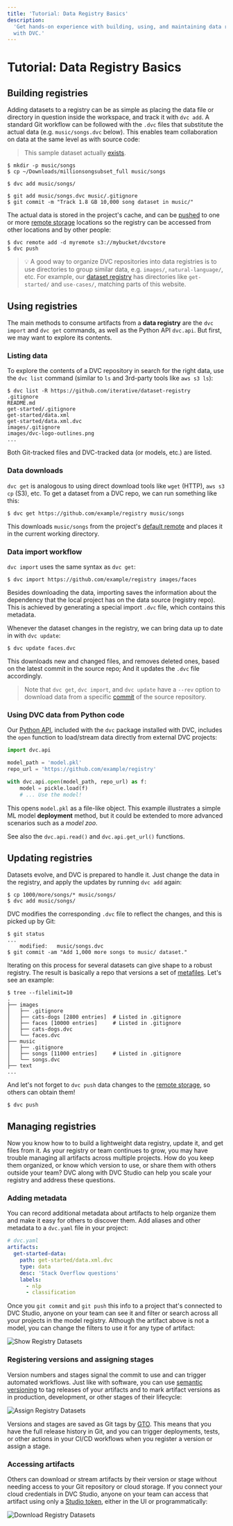 ```yaml
---
title: 'Tutorial: Data Registry Basics'
description:
  'Get hands-on experience with building, using, and maintaining data registries
  with DVC.'
---
```


# Tutorial: Data Registry Basics

## Building registries

Adding datasets to a registry can be as simple as placing the data file or
directory in question inside the <abbr>workspace</abbr>, and track it with
`dvc add`. A standard Git workflow can be followed with the `.dvc` files that
substitute the actual data (e.g. `music/songs.dvc` below). This enables team
collaboration on data at the same level as with source code:

> This sample dataset actually
> [exists](http://millionsongdataset.com/pages/getting-dataset/#subset).

```cli
$ mkdir -p music/songs
$ cp ~/Downloads/millionsongsubset_full music/songs

$ dvc add music/songs/

$ git add music/songs.dvc music/.gitignore
$ git commit -m "Track 1.8 GB 10,000 song dataset in music/"
```

The actual data is stored in the project's <abbr>cache</abbr>, and can be
[pushed](/doc/command-reference/push) to one or more [remote storage] locations
so the registry can be accessed from other locations and by other people:

```cli
$ dvc remote add -d myremote s3://mybucket/dvcstore
$ dvc push
```

> 💡 A good way to organize <abbr>DVC repositories</abbr> into data registries
> is to use directories to group similar data, e.g. `images/`,
> `natural-language/`, etc. For example, our
> [dataset registry](https://github.com/iterative/dataset-registry) has
> directories like `get-started/` and `use-cases/`, matching parts of this
> website.

## Using registries

The main methods to consume <abbr>artifacts</abbr> from a **data registry** are
the `dvc import` and `dvc get` commands, as well as the Python API `dvc.api`.
But first, we may want to explore its contents.

### Listing data

To explore the contents of a DVC repository in search for the right data, use
the `dvc list` command (similar to `ls` and 3rd-party tools like `aws s3 ls`):

```cli
$ dvc list -R https://github.com/iterative/dataset-registry
.gitignore
README.md
get-started/.gitignore
get-started/data.xml
get-started/data.xml.dvc
images/.gitignore
images/dvc-logo-outlines.png
...
```

Both Git-tracked files and DVC-tracked data (or models, etc.) are listed.

### Data downloads

`dvc get` is analogous to using direct download tools like `wget` (HTTP),
`aws s3 cp` (S3), etc. To get a dataset from a DVC repo, we can run something
like this:

```cli
$ dvc get https://github.com/example/registry music/songs
```

This downloads `music/songs` from the <abbr>project</abbr>'s
[default remote](/doc/command-reference/remote/default) and places it in the
current working directory.

### Data import workflow

`dvc import` uses the same syntax as `dvc get`:

```cli
$ dvc import https://github.com/example/registry images/faces
```

Besides downloading the data, importing saves the information about the
dependency that the local project has on the data source (registry repo). This
is achieved by generating a special import `.dvc` file, which contains this
metadata.

Whenever the dataset changes in the registry, we can bring data up to date in
with `dvc update`:

```cli
$ dvc update faces.dvc
```

This downloads new and changed files, and removes deleted ones, based on the
latest commit in the source repo; And it updates the `.dvc` file accordingly.

> Note that `dvc get`, `dvc import`, and `dvc update` have a `--rev` option to
> download data from a specific [commit](https://git-scm.com/docs/revisions) of
> the source <abbr>repository</abbr>.

### Using DVC data from Python code

Our [Python API](/doc/api-reference), included with the `dvc` package installed
with DVC, includes the `open` function to load/stream data directly from
external <abbr>DVC projects</abbr>:

```python
import dvc.api

model_path = 'model.pkl'
repo_url = 'https://github.com/example/registry'

with dvc.api.open(model_path, repo_url) as f:
    model = pickle.load(f)
    # ... Use the model!
```

This opens `model.pkl` as a file-like object. This example illustrates a simple
ML model **deployment** method, but it could be extended to more advanced
scenarios such as a _model zoo_.

See also the `dvc.api.read()` and `dvc.api.get_url()` functions.

## Updating registries

Datasets evolve, and DVC is prepared to handle it. Just change the data in the
registry, and apply the updates by running `dvc add` again:

```cli
$ cp 1000/more/songs/* music/songs/
$ dvc add music/songs/
```

DVC modifies the corresponding `.dvc` file to reflect the changes, and this is
picked up by Git:

```cli
$ git status
...
	modified:   music/songs.dvc
$ git commit -am "Add 1,000 more songs to music/ dataset."
```

Iterating on this process for several datasets can give shape to a robust
registry. The result is basically a repo that versions a set of
[metafiles](/doc/user-guide/project-structure). Let's see an example:

```cli
$ tree --filelimit=10
.
├── images
│   ├── .gitignore
│   ├── cats-dogs [2800 entries]  # Listed in .gitignore
│   ├── faces [10000 entries]     # Listed in .gitignore
│   ├── cats-dogs.dvc
│   └── faces.dvc
├── music
│   ├── .gitignore
│   ├── songs [11000 entries]     # Listed in .gitignore
│   └── songs.dvc
├── text
...
```

And let's not forget to `dvc push` data changes to the [remote storage], so
others can obtain them!

```cli
$ dvc push
```

## Managing registries

Now you know how to to build a lightweight data registry, update it, and get
files from it. As your registry or team continues to grow, you may have trouble
managing all artifacts across multiple projects. How do you keep them organized,
or know which version to use, or share them with others outside your team? DVC
along with DVC Studio can help you scale your registry and address these
questions.

### Adding metadata

You can record additional metadata about <abbr>artifacts</abbr> to help organize
them and make it easy for others to discover them. Add aliases and other
metadata to a `dvc.yaml` file in your project:

```yaml
# dvc.yaml
artifacts:
  get-started-data:
    path: get-started/data.xml.dvc
    type: data
    desc: 'Stack Overflow questions'
    labels:
      - nlp
      - classification
```

Once you `git commit` and `git push` this info to a project that's connected to
DVC Studio, anyone on your team can see it and filter or search across all your
projects in the <abbr>model registry</abbr>. Although the artifact above is not
a model, you can change the filters to use it for any type of artifact:

![Show Registry Datasets](https://static.iterative.ai/img/registry-show-datasets.gif)

### Registering versions and assigning stages

Version numbers and stages signal the commit to use and can trigger automated
workflows. Just like with software, you can use [semantic versioning] to tag
releases of your artifacts and to mark artifact versions as in production,
development, or other stages of their lifecycle:

![Assign Registry Datasets](https://static.iterative.ai/img/registry-assign-datasets.gif)

Versions and stages are saved as Git tags by [GTO]. This means that you have the
full release history in Git, and you can trigger deployments, tests, or other
actions in your CI/CD workflows when you register a version or assign a stage.

### Accessing artifacts

Others can download or stream artifacts by their version or stage without
needing access to your Git repository or cloud storage. If you connect your
cloud credentials in DVC Studio, anyone on your team can access that artifact
using only a [Studio token], either in the UI or programmatically:

![Download Registry Datasets](https://static.iterative.ai/img/registry-download-datasets.gif)

[remote storage]: /doc/user-guide/data-management/remote-storage
[semantic versioning]: https://semver.org
[GTO]: https://mlem.ai/doc/gto
[Studio token]: https://docs.datachain.ai/studio/api#authorization
